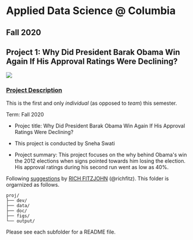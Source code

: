 # Applied Data Science @ Columbia
## Fall 2020
## Project 1: Why Did President Barak Obama Win Again If His Approval Ratings Were Declining?

<img src="C:/Users/swint/Documents/ADS/Fall2020-Project1-sss2289/figs/ImageProject1.png" >

### [Project Description](doc/)
This is the first and only *individual* (as opposed to *team*) this semester. 

Term: Fall 2020

+ Projec title: Why Did President Barak Obama Win Again If His Approval Ratings Were Declining?
+ This project is conducted by Sneha Swati

+ Project summary: This project focuses on the why behind Obama's win the 2012 elections when signs pointed towards him losing the election. His approval ratings during his second run went as low as 40%.


Following [suggestions](http://nicercode.github.io/blog/2013-04-05-projects/) by [RICH FITZJOHN](http://nicercode.github.io/about/#Team) (@richfitz). This folder is orgarnized as follows.

```
proj/
├── dev/
├── data/
├── doc/
├── figs/
└── output/
```

Please see each subfolder for a README file.
